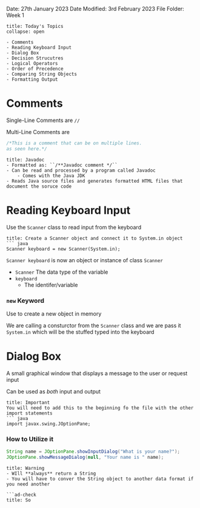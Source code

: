 Date: 27th January 2023
Date Modified: 3rd February 2023
File Folder: Week 1

```ad-abstract
title: Today's Topics
collapse: open

- Comments
- Reading Keyboard Input
- Dialog Box
- Decision Strucutres
- Logical Operators
- Order of Precedence 
- Comparing String Objects
- Formatting Output

```

# Comments

Single-Line Comments are ``//``

Multi-Line Comments are 
``` java
/*This is a comment that can be on multiple lines.
as seen here.*/
```


```ad-info
title: Javadoc
- Formatted as: ``/**Javadoc comment */``
- Can be read and processed by a program called Javadoc
	- Comes with the Java JDK
- Reads Java source files and generates formatted HTML files that document the soruce code
```

# Reading Keyboard Input

Use the ``Scanner`` class to read input from the keyboard

```ad-example
title: Create a Scanner object and connect it to System.in object
``` java
Scanner keyboard = new Scanner(System.in);
```

``Scanner keyboard`` is now an object or instance of class ``Scanner``

- ``Scanner``
	The data type of the variable
- ``keyboard``
	- The identifer/variable

### ``new`` Keyword

Use to create a new object in memory

We are calling a consturctor from the ``Scanner`` class and we are pass it ``System.in`` which will be the stuffed typed into the keyboard

# Dialog Box 

A small graphical window that displays a message to the user or request input

Can be used as *both* input and output

```ad-warning
title: Important
You will need to add this to the beginning fo the file with the other import statements
``` java
import javax.swing.JOptionPane;
```

### How to Utilize it

``` java
String name = JOptionPane.showInputDialog("What is your name?");
JOptionPane.showMessageDialog(null, "Your name is " name);
```

```ad-danger
title: Warning
- WIll **always** return a String
- You will have to conver the String object to another data format if you need another

```ad-check
title: So
```
```






